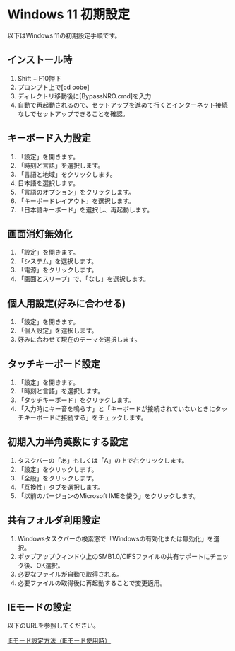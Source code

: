 # Windows 11 初期設定

以下はWindows 11の初期設定手順です。

## インストール時

1. Shift + F10押下
2. プロンプト上で[cd oobe]
3. ディレクトリ移動後に[BypassNRO.cmd]を入力
4. 自動で再起動されるので、セットアップを進めて行くとインターネット接続なしでセットアップできることを確認。

## キーボード入力設定

1. 「設定」を開きます。
2. 「時刻と言語」を選択します。
3. 「言語と地域」をクリックします。
4. 日本語を選択します。
5. 「言語のオプション」をクリックします。
6. 「キーボードレイアウト」を選択します。
7. 「日本語キーボード」を選択し、再起動します。

## 画面消灯無効化

1. 「設定」を開きます。
2. 「システム」を選択します。
3. 「電源」をクリックします。
4. 「画面とスリープ」で、「なし」を選択します。

## 個人用設定(好みに合わせる)

1. 「設定」を開きます。
2. 「個人設定」を選択します。
3. 好みに合わせて現在のテーマを選択します。

## タッチキーボード設定

1. 「設定」を開きます。
2. 「時刻と言語」を選択します。
3. 「タッチキーボード」をクリックします。
4. 「入力時にキー音を鳴らす」と「キーボードが接続されていないときにタッチキーボードに接続する」をチェックします。

## 初期入力半角英数にする設定

1. タスクバーの「あ」もしくは「A」の上で右クリックします。
2. 「設定」をクリックします。
3. 「全般」をクリックします。
4. 「互換性」タブを選択します。
5. 「以前のバージョンのMicrosoft IMEを使う」をクリックします。

## 共有フォルダ利用設定

1. Windowsタスクバーの検索窓で「Windowsの有効化または無効化」を選択。
2. ポップアップウィンドウ上のSMB1.0/CIFSファイルの共有サポートにチェック後、OK選択。
3. 必要なファイルが自動で取得される。
4. 必要ファイルの取得後に再起動することで変更適用。

## IEモードの設定

以下のURLを参照してください。

[IEモード設定方法（IEモード使用時）](http://10.106.1.251/%E7%A0%94%E4%BF%AE%E8%B3%87%E6%96%99/FAQ/%E4%BF%A1%E9%A0%BC%E6%B8%88%E3%81%BF%E3%82%B5%E3%82%A4%E3%83%88%E3%81%B8%E3%81%AE%E8%BF%BD%E5%8A%A0%E6%96%B9%E6%B3%95%EF%BC%88IE%E3%83%A2%E3%83%BC%E3%83%89%E4%BD%BF%E7%94%A8%E6%99%82%EF%BC%89)
